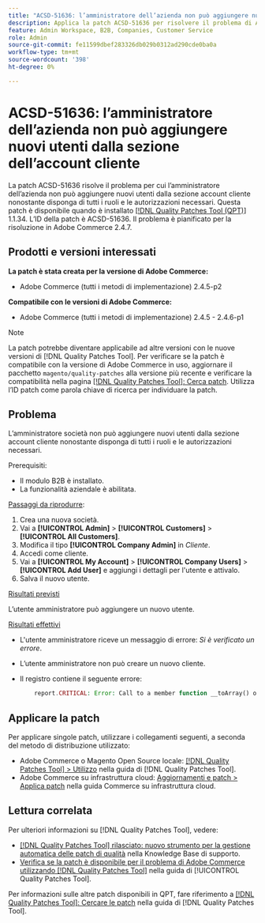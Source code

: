 ```yaml
---
title: "ACSD-51636: l’amministratore dell’azienda non può aggiungere nuovi utenti dalla sezione account cliente"
description: Applica la patch ACSD-51636 per risolvere il problema di Adobe Commerce, per cui l’amministratore dell’azienda non può aggiungere nuovi utenti dalla sezione dell’account cliente nonostante disponga di tutti i ruoli e le autorizzazioni necessari.
feature: Admin Workspace, B2B, Companies, Customer Service
role: Admin
source-git-commit: fe11599dbef283326db029b0312ad290cde0ba0a
workflow-type: tm+mt
source-wordcount: '398'
ht-degree: 0%

---
```


# ACSD-51636: l’amministratore dell’azienda non può aggiungere nuovi utenti dalla sezione dell’account cliente

La patch ACSD-51636 risolve il problema per cui l’amministratore dell’azienda non può aggiungere nuovi utenti dalla sezione account cliente nonostante disponga di tutti i ruoli e le autorizzazioni necessari. Questa patch è disponibile quando è installato [[!DNL Quality Patches Tool (QPT)]](https://experienceleague.adobe.com/en/docs/commerce-knowledge-base/kb/announcements/commerce-announcements/magento-quality-patches-released-new-tool-to-self-serve-quality-patches) 1.1.34. L’ID della patch è ACSD-51636. Il problema è pianificato per la risoluzione in Adobe Commerce 2.4.7.

## Prodotti e versioni interessati

**La patch è stata creata per la versione di Adobe Commerce:**

* Adobe Commerce (tutti i metodi di implementazione) 2.4.5-p2

**Compatibile con le versioni di Adobe Commerce:**

* Adobe Commerce (tutti i metodi di implementazione) 2.4.5 - 2.4.6-p1

>[!NOTE]
>
>La patch potrebbe diventare applicabile ad altre versioni con le nuove versioni di [!DNL Quality Patches Tool]. Per verificare se la patch è compatibile con la versione di Adobe Commerce in uso, aggiornare il pacchetto `magento/quality-patches` alla versione più recente e verificare la compatibilità nella pagina [[!DNL Quality Patches Tool]: Cerca patch](https://experienceleague.adobe.com/tools/commerce-quality-patches/index.html). Utilizza l’ID patch come parola chiave di ricerca per individuare la patch.

## Problema

L’amministratore società non può aggiungere nuovi utenti dalla sezione account cliente nonostante disponga di tutti i ruoli e le autorizzazioni necessari.

Prerequisiti:

* Il modulo B2B è installato.
* La funzionalità aziendale è abilitata.

<u>Passaggi da riprodurre</u>:

1. Crea una nuova società.
1. Vai a **[!UICONTROL Admin]** > **[!UICONTROL Customers]** > **[!UICONTROL All Customers]**.
1. Modifica il tipo **[!UICONTROL Company Admin]** in *Cliente*.
1. Accedi come cliente.
1. Vai a **[!UICONTROL My Account]** > **[!UICONTROL Company Users]** > **[!UICONTROL Add User]** e aggiungi i dettagli per l&#39;utente e attivalo.
1. Salva il nuovo utente.

<u>Risultati previsti</u>

L’utente amministratore può aggiungere un nuovo utente.

<u>Risultati effettivi</u>

* L&#39;utente amministratore riceve un messaggio di errore: *Si è verificato un errore*.
* L’utente amministratore non può creare un nuovo cliente.
* Il registro contiene il seguente errore:

  ```PHP
      report.CRITICAL: Error: Call to a member function __toArray() on null in app/code/Magento/LoginAsCustomerLogging/Observer/LogSaveCustomerObserver.php:123
  ```

## Applicare la patch

Per applicare singole patch, utilizzare i collegamenti seguenti, a seconda del metodo di distribuzione utilizzato:

* Adobe Commerce o Magento Open Source locale: [[!DNL Quality Patches Tool] > Utilizzo](</help/tools/quality-patches-tool/usage.md>) nella guida di [!DNL Quality Patches Tool].
* Adobe Commerce su infrastruttura cloud: [Aggiornamenti e patch > Applica patch](https://experienceleague.adobe.com/docs/commerce-cloud-service/user-guide/develop/upgrade/apply-patches.html) nella guida Commerce su infrastruttura cloud.

## Lettura correlata

Per ulteriori informazioni su [!DNL Quality Patches Tool], vedere:

* [[!DNL Quality Patches Tool] rilasciato: nuovo strumento per la gestione automatica delle patch di qualità](https://experienceleague.adobe.com/en/docs/commerce-knowledge-base/kb/announcements/commerce-announcements/magento-quality-patches-released-new-tool-to-self-serve-quality-patches) nella Knowledge Base di supporto.
* [Verifica se la patch è disponibile per il problema di Adobe Commerce utilizzando  [!DNL Quality Patches Tool]](/help/tools/quality-patches-tool/patches-available-in-qpt/check-patch-for-magento-issue-with-magento-quality-patches.md) nella guida di [!UICONTROL Quality Patches Tool].


Per informazioni sulle altre patch disponibili in QPT, fare riferimento a [[!DNL Quality Patches Tool]: Cercare le patch](<https://experienceleague.adobe.com/tools/commerce-quality-patches/index.html>) nella guida di [!DNL Quality Patches Tool].
